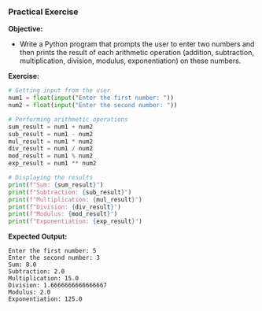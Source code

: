
### **Practical Exercise**

**Objective:**
- Write a Python program that prompts the user to enter two numbers and then prints the result of each arithmetic operation (addition, subtraction, multiplication, division, modulus, exponentiation) on these numbers.

**Exercise:**
```python
# Getting input from the user
num1 = float(input("Enter the first number: "))
num2 = float(input("Enter the second number: "))

# Performing arithmetic operations
sum_result = num1 + num2
sub_result = num1 - num2
mul_result = num1 * num2
div_result = num1 / num2
mod_result = num1 % num2
exp_result = num1 ** num2

# Displaying the results
print(f"Sum: {sum_result}")
print(f"Subtraction: {sub_result}")
print(f"Multiplication: {mul_result}")
print(f"Division: {div_result}")
print(f"Modulus: {mod_result}")
print(f"Exponentiation: {exp_result}")
```

**Expected Output:**
```
Enter the first number: 5
Enter the second number: 3
Sum: 8.0
Subtraction: 2.0
Multiplication: 15.0
Division: 1.6666666666666667
Modulus: 2.0
Exponentiation: 125.0
```